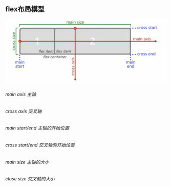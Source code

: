 ## flex布局模型

![微信截图_20200114144056](img/01.png)

###### main axis 主轴

###### cross axis 交叉轴

###### main start/end 主轴的开始位置

###### cross start/end 交叉轴的开始位置

###### main size 主轴的大小

###### close size 交叉轴的大小









